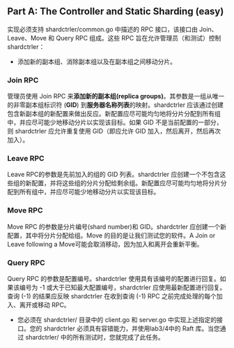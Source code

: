 ## Part A: The Controller and Static Sharding (easy)
实现必须支持 shardctrler/common.go 中描述的 RPC 接口，该接口由 Join、Leave、Move 和 Query RPC 组成。这些 RPC 旨在允许管理员（和测试）控制 shardctrler：
- 添加新的副本组、消除副本组以及在副本组之间移动分片。

### Join RPC
管理员使用 Join RPC 来**添加新的副本组(replica groups)**。其参数是一组从唯一的非零副本组标识符 (**GID**) 到**服务器名称列表**的映射。shardctrler 应该通过创建包含新副本组的新配置来做出反应。新配置应尽可能均匀地将分片分配到所有组中，并应尽可能少地移动分片以实现该目标。如果 GID 不是当前配置的一部分，则 shardctrler 应允许重复使用 GID（即应允许 GID 加入，然后离开，然后再次加入）。

### Leave RPC 
Leave RPC的参数是先前加入的组的 GID 列表。shardctrler 应创建一个不包含这些组的新配置，并将这些组的分片分配给剩余组。新配置应尽可能均匀地将分片分配到所有组中，并应尽可能少地移动分片以实现该目标。

### Move RPC
Move RPC 的参数是分片编号(shard number)和 GID。shardctrler 应创建一个新配置，其中将分片分配给组。Move 的目的是让我们测试您的软件。A Join or Leave following a Move可能会取消移动，因为加入和离开会重新平衡。

### Query RPC
Query  RPC 的参数是配置编号。shardctrler 使用具有该编号的配置进行回复。如果该编号为 -1 或大于已知最大配置编号，shardctrler 应使用最新配置进行回复。查询 (-1) 的结果应反映 shardctrler 在收到查询 (-1) RPC 之前完成处理的每个加入、离开或移动 RPC。

- 您必须在 shardctrler/ 目录中的 client.go 和 server.go 中实现上述指定的接口。您的 shardctrler 必须具有容错能力，并使用lab3/4中的 Raft 库。当您通过 shardctrler/ 中的所有测试时，您就完成了此任务。